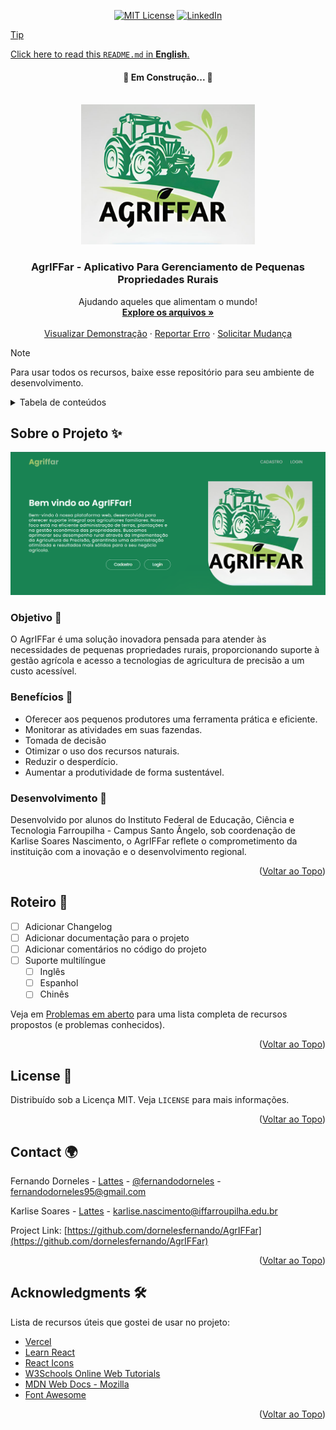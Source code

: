 <a id="readme-top"></a>
<div align="center">

  [![MIT License][license-shield]][license-url]
  [![LinkedIn][linkedin-shield]][linkedin-url]
</div>

<a href="https://github.com/dornelesfernando/AgrIFFar/blob/main/README_pt-BR.md">

  > [!TIP]
  > Click here to read this `README.md` in **English**.
</a>

<h4 align="center"> 
    🚧  Em Construção...  🚧
</h4>

<!-- PROJECT LOGO -->
<br />
<div align="center">
  <a href="https://github.com/dornelesfernando/AgrIFFar">
    <img src="./images/LogoAgriffar.jpg" alt="Logo" width="278" height="224">
  </a>

  <h3 align="center">AgrIFFar - Aplicativo Para Gerenciamento de Pequenas Propriedades Rurais</h3>

  <p align="center">
    Ajudando aqueles que alimentam o mundo!
    <br />
    <a href="https://github.com/dornelesfernando/AgrIFFar"><strong>Explore os arquivos »</strong></a>
    <br />
    <br />
    <a href="https://agriffar.vercel.app">Visualizar Demonstração</a>
    ·
    <a href="https://github.com/dornelesfernando/AgrIFFar/issues/new?labels=bug&template=bug_report.md">Reportar Erro</a>
    ·
    <a href="https://github.com/dornelesfernando/AgrIFFar/issues/new?labels=enhancement&template=feature_request.md">Solicitar Mudança</a>
    
  </p>
</div>

> [!NOTE]
> Para usar todos os recursos, baixe esse repositório para seu ambiente de desenvolvimento.

<!-- TABLE OF CONTENTS -->
<details>
  <summary>Tabela de conteúdos</summary>
  <ol>
    <li><a href="#about-the-project">Sobre o Projeto</a></li>
    <li><a href="#roadmap">Roteiro</a></li>
    <!-- <li><a href="#roadmapPages">Roteiro de Páginas</a></li> -->
    <li><a href="#license">Licença</a></li>
    <li><a href="#contact">Contatos</a></li>
    <li><a href="#acknowledgments">Agradecimentos</a></li>
  </ol>
</details>



<!-- SOBRE O PROJETO -->
## Sobre o Projeto ✨ 

[![Screenshot da página inicial][product-screenshot]](https://agriffar.vercel.app/)

### Objetivo 🎯
O AgrIFFar é uma solução inovadora pensada para atender às necessidades de pequenas propriedades rurais, proporcionando suporte à gestão agrícola e acesso a tecnologias de agricultura de precisão a um custo acessível.

### Benefícios 🌱
- Oferecer aos pequenos produtores uma ferramenta prática e eficiente.
- Monitorar as atividades em suas fazendas.
- Tomada de decisão
- Otimizar o uso dos recursos naturais.
- Reduzir o desperdício.
- Aumentar a produtividade de forma sustentável.

### Desenvolvimento 🚜
Desenvolvido por alunos do Instituto Federal de Educação, Ciência e Tecnologia Farroupilha - Campus Santo Ângelo, sob coordenação de Karlise Soares Nascimento, o AgrIFFar reflete o comprometimento da instituição com a inovação e o desenvolvimento regional.

<p align="right">(<a href="#readme-top">Voltar ao Topo</a>)</p>



<!-- ROTEIRO -->
## Roteiro 📍

- [ ] Adicionar Changelog
- [ ] Adicionar documentação para o projeto
- [ ] Adicionar comentários no código do projeto
- [ ] Suporte multilíngue
  - [ ] Inglês
  - [ ] Espanhol
  - [ ] Chinês

Veja em [Problemas em aberto](https://github.com/dornelesfernando/AgrIFFar/issues) para uma lista completa de recursos propostos (e problemas conhecidos).

<p align="right">(<a href="#readme-top">Voltar ao Topo</a>)</p>



<!-- ROTEIRO PAGES
## Roteiro Pages 📌

 Make a list of pages to do 
| Feature                | Status       |
|------------------------|--------------|
| Adicionar Changelog    | 🟩 Feito     |
| Suporte Multi-linguagem| 🔲 Em progresso |
| Comentários no código  | 🔲 Não iniciado |
-->

<!-- LICENSE -->
## License 📝

Distribuído sob a Licença MIT. Veja `LICENSE` para mais informações.

<p align="right">(<a href="#readme-top">Voltar ao Topo</a>)</p>



<!-- CONTACT -->
## Contact 🌍

Fernando Dorneles - [Lattes](http://lattes.cnpq.br/0532418852427960) - [@fernandodorneles](www.linkedin.com/in/fernandodorneles) - fernandodorneles95@gmail.com

Karlise Soares - [Lattes](http://lattes.cnpq.br/6702586607871869) - karlise.nascimento@iffarroupilha.edu.br

Project Link: [https://github.com/dornelesfernando/AgrIFFar](https://github.com/dornelesfernando/AgrIFFar)

<p align="right">(<a href="#readme-top">Voltar ao Topo</a>)</p>



<!-- ACKNOWLEDGMENTS -->
## Acknowledgments 🛠️

Lista de recursos úteis que gostei de usar no projeto:

* [Vercel](https://vercel.com/)
* [Learn React](https://react.dev/learn)
* [React Icons](https://react-icons.github.io/react-icons/search)
* [W3Schools Online Web Tutorials](https://www.w3schools.com/)
* [MDN Web Docs - Mozilla](https://developer.mozilla.org/)
* [Font Awesome](https://fontawesome.com)

<p align="right">(<a href="#readme-top">Voltar ao Topo</a>)</p>

<!-- MARKDOWN LINKS & IMAGES -->
<!-- https://www.markdownguide.org/basic-syntax/#reference-style-links -->
[license-shield]: https://img.shields.io/github/license/othneildrew/Best-README-Template.svg?style=for-the-badge
[license-url]: https://github.com/dornelesfernando/AgrIFFar/blob/main/LICENSE
[linkedin-shield]: https://img.shields.io/badge/-LinkedIn-black.svg?style=for-the-badge&logo=linkedin&colorB=555
[linkedin-url]: https://www.linkedin.com/in/fernandodorneles
[product-screenshot]: ./images/HomePage.png